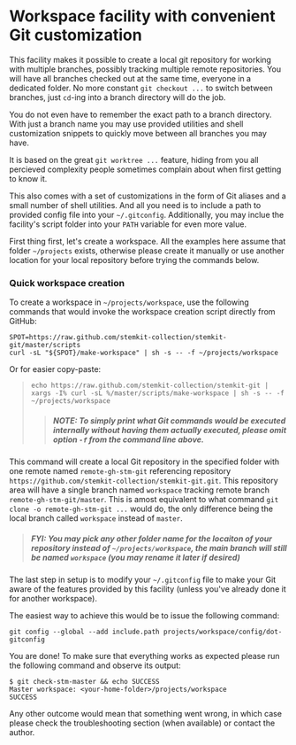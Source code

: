 # Workspace facility with convenient Git customization

This facility makes it possible to create a local git repository for working
with multiple branches, possibly tracking multiple remote repositories. You
will have all branches checked out at the same time, everyone in a dedicated
folder. No more constant `git checkout ...` to switch between branches, just
`cd`-ing into a branch directory will do the job.

You do not even have to remember the exact path to a branch directory. With
just a branch name you may use provided utilities and shell customization
snippets to quickly move between all branches you may have.

It is based on the great `git worktree ...` feature, hiding from you all
percieved complexity people sometimes complain about when first getting
to know it.

This also comes with a set of customizations in the form of Git aliases and
a small number of shell utilities. And all you need is to include a path to
provided config file into your `~/.gitconfig`. Additionally, you may inclue
the facility's script folder into your `PATH` variable for even more value.

First thing first, let's create a workspace. All the examples here assume
that folder `~/projects` exists, otherwise please create it manually or use
another location for your local repository before trying the commands below.

### Quick workspace creation

To create a workspace in `~/projects/workspace`, use the following commands
that would invoke the workspace creation script directly from GitHub:

    SPOT=https://raw.github.com/stemkit-collection/stemkit-git/master/scripts
    curl -sL "${SPOT}/make-workspace" | sh -s -- -f ~/projects/workspace

Or for easier copy-paste:

> `echo https://raw.github.com/stemkit-collection/stemkit-git | xargs -I% curl
> -sL %/master/scripts/make-workspace | sh -s -- -f ~/projects/workspace`
> > ##### _NOTE_: To simply print what Git commands would be executed internally without having them actually executed, please omit option `-f` from the command line above.

This command will create a local Git repository in the specified folder with
one remote named `remote-gh-stm-git` referencing repository
`https://github.com/stemkit-collection/stemkit-git.git`. This repository
area will have a single branch named `workspace` tracking remote branch
`remote-gh-stm-git/master`. This is amost equivalent to what command
`git clone -o remote-gh-stm-git ...` would do, the only difference
being the local branch called `workspace` instead of `master`.

> ##### _FYI_: You may pick any other folder name for the locaiton of your repository instead of `~/projects/workspace`, the main branch will still be named `workspace` (you may rename it later if desired)

The last step in setup is to modify your `~/.gitconfig` file to make your Git
aware of the features provided by this facility (unless you've already done it
for another workspace).

The easiest way to achieve this would be to issue the following command:

    git config --global --add include.path projects/workspace/config/dot-gitconfig

You are done! To make sure that everything works as expected please run the
following command and observe its output:

    $ git check-stm-master && echo SUCCESS
    Master workspace: <your-home-folder>/projects/workspace
    SUCCESS

Any other outcome would mean that something went wrong, in which case please
check the troubleshooting section (when available) or contact the author.
